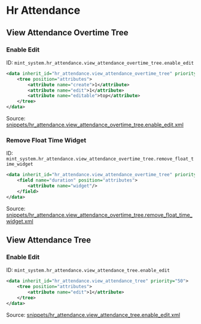 # Hr Attendance
## View Attendance Overtime Tree  
### Enable Edit  
ID: `mint_system.hr_attendance.view_attendance_overtime_tree.enable_edit`  
```xml
<data inherit_id="hr_attendance.view_attendance_overtime_tree" priority="50" groups="hr_attendance.group_hr_attendance_manager">
    <tree position="attributes">
        <attribute name="create">1</attribute>
        <attribute name="edit">1</attribute>
        <attribute name="editable">top</attribute>
    </tree>
</data>

```
Source: [snippets/hr_attendance.view_attendance_overtime_tree.enable_edit.xml](https://github.com/Mint-System/Odoo-Build/tree/main/snippets/hr_attendance.view_attendance_overtime_tree.enable_edit.xml)

### Remove Float Time Widget  
ID: `mint_system.hr_attendance.view_attendance_overtime_tree.remove_float_time_widget`  
```xml
<data inherit_id="hr_attendance.view_attendance_overtime_tree" priority="50">
    <field name="duration" position="attributes">
        <attribute name="widget"/>
    </field>
</data>

```
Source: [snippets/hr_attendance.view_attendance_overtime_tree.remove_float_time_widget.xml](https://github.com/Mint-System/Odoo-Build/tree/main/snippets/hr_attendance.view_attendance_overtime_tree.remove_float_time_widget.xml)

## View Attendance Tree  
### Enable Edit  
ID: `mint_system.hr_attendance.view_attendance_tree.enable_edit`  
```xml
<data inherit_id="hr_attendance.view_attendance_tree" priority="50">
    <tree position="attributes">
        <attribute name="edit">1</attribute>
    </tree>
</data>

```
Source: [snippets/hr_attendance.view_attendance_tree.enable_edit.xml](https://github.com/Mint-System/Odoo-Build/tree/main/snippets/hr_attendance.view_attendance_tree.enable_edit.xml)

